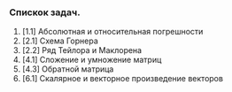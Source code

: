 ### Спискок задач. ###

1) [1.1] Абсолютная и относительная погрешности
2) [2.1] Схема Горнера
3) [2.2] Ряд Тейлора и Маклорена
4) [4.1] Сложение и умножение матриц
5) [4.3] Обратной матрица
6) [6.1] Скалярное и векторное произведение векторов
